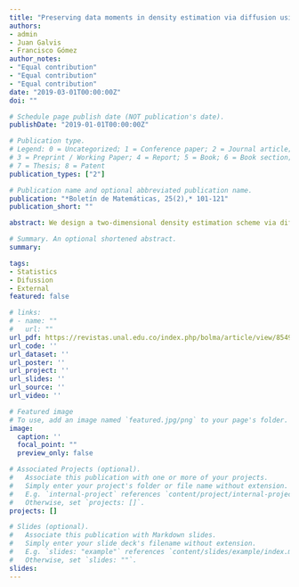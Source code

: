```yaml
---
title: "Preserving data moments in density estimation via diffusion using the finite element method"
authors:
- admin
- Juan Galvis
- Francisco Gómez
author_notes:
- "Equal contribution"
- "Equal contribution"
- "Equal contribution"
date: "2019-03-01T00:00:00Z"
doi: ""

# Schedule page publish date (NOT publication's date).
publishDate: "2019-01-01T00:00:00Z"

# Publication type.
# Legend: 0 = Uncategorized; 1 = Conference paper; 2 = Journal article;
# 3 = Preprint / Working Paper; 4 = Report; 5 = Book; 6 = Book section;
# 7 = Thesis; 8 = Patent
publication_types: ["2"]

# Publication name and optional abbreviated publication name.
publication: "*Boletín de Matemáticas, 25(2),* 101-121"
publication_short: ""

abstract: We design a two-dimensional density estimation scheme via diffusion that conserves the first order moments and the total mass in the estimation process. In order to conserve the first order moments and the total mass throughout the time iteration, a non-local boundary condition is imposed to the diffusion operator. A discrete method is realized by using the finite element method where the boundary condition is weakly imposed using Lagrange multipliers that leads to the solution of a saddle point problem. We show some numerical examples in different geometries using FeniCS.

# Summary. An optional shortened abstract.
summary: 

tags:
- Statistics
- Difussion
- External
featured: false

# links:
# - name: ""
#   url: ""
url_pdf: https://revistas.unal.edu.co/index.php/bolma/article/view/85491
url_code: ''
url_dataset: ''
url_poster: ''
url_project: ''
url_slides: ''
url_source: ''
url_video: ''

# Featured image
# To use, add an image named `featured.jpg/png` to your page's folder. 
image:
  caption: ''
  focal_point: ""
  preview_only: false

# Associated Projects (optional).
#   Associate this publication with one or more of your projects.
#   Simply enter your project's folder or file name without extension.
#   E.g. `internal-project` references `content/project/internal-project/index.md`.
#   Otherwise, set `projects: []`.
projects: []

# Slides (optional).
#   Associate this publication with Markdown slides.
#   Simply enter your slide deck's filename without extension.
#   E.g. `slides: "example"` references `content/slides/example/index.md`.
#   Otherwise, set `slides: ""`.
slides:
---
```


